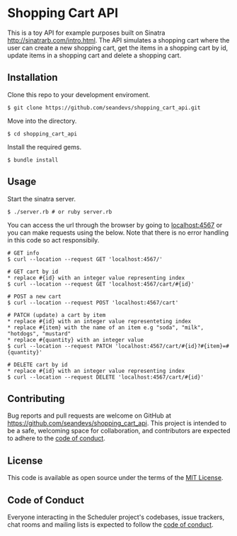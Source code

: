# Shopping Cart API
This is a toy API for example purposes built on Sinatra <http://sinatrarb.com/intro.html>. The API simulates a shopping cart where the user can create a new shopping cart, get the items in a shopping cart by id, update items in a shopping cart and delete a shopping cart.

## Installation
Clone this repo to your development enviroment.  
```
$ git clone https://github.com/seandevs/shopping_cart_api.git
```

Move into the directory.
```
$ cd shopping_cart_api
```

Install the required gems.
```
$ bundle install
```

## Usage

Start the sinatra server.
```
$ ./server.rb # or ruby server.rb
```

You can access the url through the browser by going to <localhost:4567> or you can make requests using the below. Note that there is no error handling in this code so act responsibily.

```
# GET info
$ curl --location --request GET 'localhost:4567/'

# GET cart by id
* replace #{id} with an integer value representing index
$ curl --location --request GET 'localhost:4567/cart/#{id}'

# POST a new cart
$ curl --location --request POST 'localhost:4567/cart'

# PATCH (update) a cart by item 
* replace #{id} with an integer value representeting index
* replace #{item} with the name of an item e.g "soda", "milk", "hotdogs", "mustard"
* replace #{quantity} with an integer value
$ curl --location --request PATCH 'localhost:4567/cart/#{id}?#{item}=#{quantity}'

# DELETE cart by id 
* replace #{id} with an integer value representing index
$ curl --location --request DELETE 'localhost:4567/cart/#{id}'
```

## Contributing

Bug reports and pull requests are welcome on GitHub at https://github.com/seandevs/shopping_cart_api. This project is intended to be a safe, welcoming space for collaboration, and contributors are expected to adhere to the [code of conduct](https://github.com/seandevs/shopping_cart_api/blob/main/CODE_OF_CONDUCT.md).

## License

This code is available as open source under the terms of the [MIT License](https://opensource.org/licenses/MIT).

## Code of Conduct

Everyone interacting in the Scheduler project's codebases, issue trackers, chat rooms and mailing lists is expected to follow the [code of conduct](https://github.com/seandevs/shopping_cart_api/blob/main/CODE_OF_CONDUCT.md).

